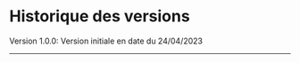 # Historique des versions

Version 1.0.0:
Version initiale en date du 24/04/2023

----------------------------------------